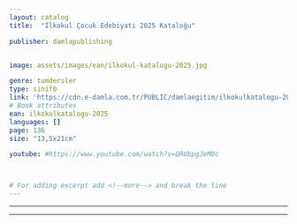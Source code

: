 ```yaml
---
layout: catalog
title:  "İlkokul Çocuk Edebiyatı 2025 Kataloğu"

publisher: damlapublishing


image: assets/images/ean/ilkokul-katalogu-2025.jpg

genre: tumdersler
type: sinif0
link: 'https://cdn.e-damla.com.tr/PUBLIC/damlaegitim/ilkokulkatalogu-2025/index.html'
# Book attributes
ean: ilkokulkatalogu-2025
languages: []
page: 136
size: "13,5x21cm"

youtube: #https://www.youtube.com/watch?v=QRUbpgJeM0c



# For adding excerpt add <!--more--> and break the line
---
```



<hr>
<hr>